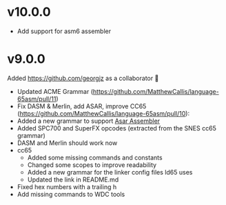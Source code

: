 # v10.0.0

* Add support for asm6 assembler

# v9.0.0

Added https://github.com/georgjz as a collaborator 🎉

* Updated ACME Grammar (https://github.com/MatthewCallis/language-65asm/pull/11)
* Fix DASM & Merlin, add ASAR, improve CC65 (https://github.com/MatthewCallis/language-65asm/pull/10):
* Added a new grammar to support [Asar Assembler](https://github.com/RPGHacker/asar)
* Added SPC700 and SuperFX opcodes (extracted from the SNES cc65 grammar)
* DASM and Merlin should work now
* cc65
    * Added some missing commands and constants
    * Changed some scopes to improve readability
    * Added a new grammar for the linker config files ld65 uses
    * Updated the link in README.md
* Fixed hex numbers with a trailing h
* Add missing commands to WDC tools
